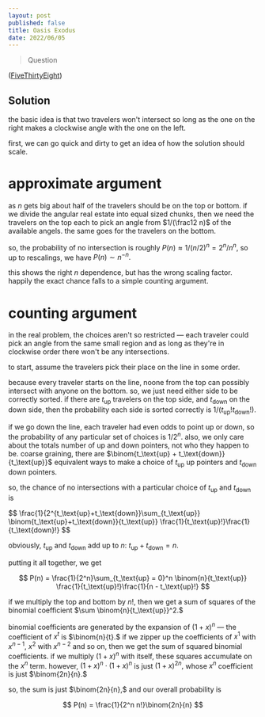 ```yaml
---
layout: post
published: false
title: Oasis Exodus
date: 2022/06/05
---
```


>Question

<!--more-->

([FiveThirtyEight](URL))

## Solution

the basic idea is that two travelers won't intersect so long as the one on the right makes a clockwise angle with the one on the left.

first, we can go quick and dirty to get an idea of how the solution should scale. 

# approximate argument

as $n$ gets big about half of the travelers should be on the top or bottom. if we divide the angular real estate into equal sized chunks, then we need the travelers on the top each to pick an angle from $1/(\frac12 n)$ of the available angels. the same goes for the travelers on the bottom.

so, the probability of no intersection is roughly $P(n) \approx 1/(n/2)^n =  2^n/n^n,$ so up to rescalings, we have $P(n) \sim n^{-n}.$

this shows the right $n$ dependence, but has the wrong scaling factor. happily the exact chance falls to a simple counting argument.

# counting argument

in the real problem, the choices aren't so restricted — each traveler could pick an angle from the same small region and as long as they're in clockwise order there won't be any intersections. 

to start, assume the travelers pick their place on the line in some order.

because every traveler starts on the line, noone from the top can possibly intersect with anyone on the bottom. so, we just need either side to be correctly sorted. if there are $t_\text{up}$ travelers on the top side, and $t_\text{down}$ on the down side, then the probability each side is sorted correctly is $1/(t_\text{up}!t_\text{down}!).$ 

if we go down the line, each traveler had even odds to point up or down, so the probability of any particular set of choices is $1/2^n.$ also, we only care about the totals number of up and down pointers, not who they happen to be. coarse graining, there are $\binom{t_\text{up} + t_\text{down}}{t_\text{up}}$ equivalent ways to make a choice of $t_\text{up}$ up pointers and $t_\text{down}$ down pointers.

so, the chance of no intersections with a particular choice of $t_\text{up}$ and $t_\text{down}$ is

$$
  \frac{1}{2^{t_\text{up}+t_\text{down}}\sum_{t_\text{up}} \binom{t_\text{up}+t_\text{down}}{t_\text{up}} \frac{1}{t_\text{up}!}\frac{1}{t_\text{down}!}
$$

obviously, $t_\text{up}$ and $t_\text{down}$ add up to $n$: $t_\text{up} + t_\text{down} = n.$

putting it all together, we get 

$$
  P(n) = \frac{1}{2^n}\sum_{t_\text{up} = 0}^n \binom{n}{t_\text{up}} \frac{1}{t_\text{up}!}\frac{1}{n - t_\text{up}!}
$$

if we multiply the top and bottom by $n!,$ then we get a sum of squares of the binomial coefficient $\sum \binom{n}{t_\text{up}}^2.$

binomial coefficients are generated by the expansion of $(1+x)^n$ — the coefficient of $x^t$ is $\binom{n}{t}.$ if we zipper up the coefficients of $x^1$ with $x^{n-1},$ $x^2$ with $x^{n-2}$ and so on, then we get the sum of squared binomial coefficients. if we multiply $(1+x)^n$ with itself, these squares accumulate on the $x^n$ term. however, $(1+x)^n\cdot(1+x)^n$ is just $(1+x)^{2n},$ whose $x^n$ coefficient is just $\binom{2n}{n}.$ 

so, the sum is just $\binom{2n}{n},$ and our overall probability is 

$$
  P(n) = \frac{1}{2^n n!}\binom{2n}{n}
$$
<br>
